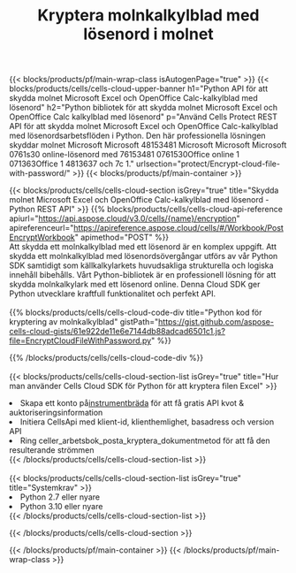 ﻿---
title:  Kryptera molnkalkylblad med lösenord i molnet
description: "Cloud API:er och SDK:er för att skydda Microsoft Excel & OpenOffice Calc. Kryptera molnkalkylblad med lösenord med Cells Cloud API. SDK stöder olika utvecklingsspråk. De inkluderar Android, C#, Go, Java, NodeJS, Perl, PHP, Python, Ruby och swift."
---
{{< blocks/products/pf/main-wrap-class isAutogenPage="true" >}}
{{< blocks/products/cells/cells-cloud-upper-banner h1="Python API för att skydda molnet Microsoft Excel och OpenOffice Calc-kalkylblad med lösenord" h2="Python bibliotek för att skydda molnet Microsoft Excel och OpenOffice Calc kalkylblad med lösenord" p="Använd Cells Protect REST API för att skydda molnet Microsoft Excel och OpenOffice Calc-kalkylblad med lösenordsarbetsflöden i Python. Den här professionella lösningen skyddar molnet Microsoft Microsoft 48153481 Microsoft Microsoft Microsoft 0761s30 online-lösenord med 76153481 0761530Office online 1 071363Office 1 4813637 och 7c 1." urlsection="protect/Encrypt-cloud-file-with-password/" >}}
{{< blocks/products/pf/main-container >}}

{{< blocks/products/cells/cells-cloud-section isGrey="true" title="Skydda molnet Microsoft Excel och OpenOffice Calc-kalkylblad med lösenord - Python REST API" >}}
{{% blocks/products/cells/cells-cloud-api-reference apiurl="https://api.aspose.cloud/v3.0/cells/{name}/encryption" apireferenceurl="https://apireference.aspose.cloud/cells/#/Workbook/PostEncryptWorkbook" apimethod="POST" %}}
<br/>
Att skydda ett molnkalkylblad med ett lösenord är en komplex uppgift. Att skydda ett molnkalkylblad med lösenordsövergångar utförs av vår Python SDK samtidigt som källkalkylarkets huvudsakliga strukturella och logiska innehåll bibehålls. Vårt Python-bibliotek är en professionell lösning för att skydda molnkalkylark med ett lösenord online. Denna Cloud SDK ger Python utvecklare kraftfull funktionalitet och perfekt API.
<br/>
<br/>
{{% blocks/products/cells/cells-cloud-code-div title="Python kod för kryptering av molnkalkylblad" gistPath="https://gist.github.com/aspose-cells-cloud-gists/61e922de11e6e7144db88adcad6501c1.js?file=EncryptCloudFileWithPassword.py" %}}
  
{{% /blocks/products/cells/cells-cloud-code-div %}}
<br/>
<br/>
{{< blocks/products/cells/cells-cloud-section-list isGrey="true" title="Hur man använder Cells Cloud SDK för Python för att kryptera filen Excel" >}}
<li> Skapa ett konto på<a href="https://dashboard.aspose.cloud/">instrumentbräda</a> för att få gratis API kvot & auktoriseringsinformation</li>
<li>Initiera CellsApi med klient-id, klienthemlighet, basadress och version API</li>
<li>Ring celler_arbetsbok_posta_kryptera_dokumentmetod för att få den resulterande strömmen</li>
{{< /blocks/products/cells/cells-cloud-section-list >}}
<br/>
<br/>
{{< blocks/products/cells/cells-cloud-section-list isGrey="true" title="Systemkrav" >}}
<li>Python 2.7 eller nyare</li>
<li>Python 3.10 eller nyare</li>
{{< /blocks/products/cells/cells-cloud-section-list >}}

{{< /blocks/products/cells/cells-cloud-section >}}

{{< /blocks/products/pf/main-container >}}
{{< /blocks/products/pf/main-wrap-class >}}
